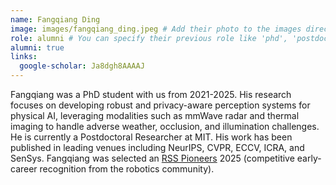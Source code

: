 ```yaml
---
name: Fangqiang Ding
image: images/fangqiang_ding.jpeg # Add their photo to the images directory
role: alumni # You can specify their previous role like 'phd', 'postdoc', etc.
alumni: true
links:
  google-scholar: Ja8dgh8AAAAJ
---
```


Fangqiang was a PhD student with us from 2021-2025. His research focuses on developing robust and privacy-aware perception systems for physical AI, leveraging modalities such as mmWave radar and thermal imaging to handle adverse weather, occlusion, and illumination challenges. He is currently a Postdoctoral Researcher at MIT. His work has been published in leading venues including NeurIPS, CVPR, ECCV, ICRA, and SenSys. Fangqiang was selected an [RSS Pioneers](https://sites.google.com/view/rsspioneers2025/) 2025 (competitive early-career recognition from the robotics community). 